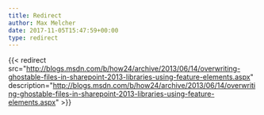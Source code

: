 ```yaml
---
title: Redirect
author: Max Melcher
date: 2017-11-05T15:47:59+00:00
type: redirect
---
```

{{< redirect src="http://blogs.msdn.com/b/how24/archive/2013/06/14/overwriting-ghostable-files-in-sharepoint-2013-libraries-using-feature-elements.aspx" description="http://blogs.msdn.com/b/how24/archive/2013/06/14/overwriting-ghostable-files-in-sharepoint-2013-libraries-using-feature-elements.aspx" >}}
